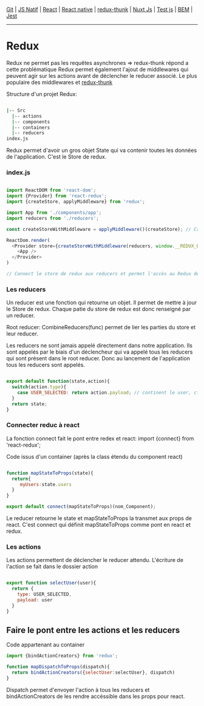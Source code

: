 
[Git](https://github.com/d0ganoo/Docs/blob/master/git.md) | [JS Natif](https://github.com/d0ganoo/Docs/blob/master/JS_Natif.md)   | [React](https://github.com/d0ganoo/Docs/blob/master/react.md) | [React native](https://github.com/d0ganoo/Docs/blob/master/react_native.md) | [redux-thunk](https://github.com/d0ganoo/Docs/blob/master/redux-thunk.md) | [Nuxt Js](https://github.com/d0ganoo/Docs/blob/master/nuxt.md) | [Test js](https://github.com/d0ganoo/Docs/blob/master/testJS.md) | [BEM](https://github.com/d0ganoo/Docs/blob/master/BEM.md) | [Jest](https://github.com/d0ganoo/Docs/blob/master/Jest.md)


* * * 

# Redux

Redux ne permet pas les requêtes asynchrones => redux-thunk répond a cette problématique
Redux permet également l'ajout de middlewares qui peuvent agir sur les actions avant de déclencher le reducer associé.
Le plus populaire des middlewares et [redux-thunk](https://github.com/d0ganoo/Docs/blob/master/redux-thunk.md)

Structure d'un projet Redux:

```Bash

|-- Src
  |-- actions
  |-- components
  |-- containers 
  |-- reducers
index.js

```

Redux permet d'avoir un gros objet State qui va contenir toutes les données de l'application. C'est le Store de redux.

### index.js

```Javascript

import ReactDOM from 'react-dom';
import {Provider} from 'react-redux';
import {createStore, applyMiddleware} from 'redux';

import App from './components/app';
import reducers from './reducers';

const createStoreWithMiddleware = applyMiddleware()(createStore); // Crée le store de redux

ReactDom.render(
  <Provider store={createStoreWithMiddleware(reducers, window.__REDUX_DEVTOOLS_EXTENSION__ && window.__REDUX__DEVTOOLS_EXTENSION__())}>
    <App />
  </Provider>
)

// Connect le store de redux aux reducers et permet l'accès au Redux devtools

```

### Les reducers

Un reducer est une fonction qui retourne un objet. Il permet de mettre à jour le Store de redux.
Chaque patie du store de redux est donc renseigné par un reducer.

Root reducer: CombineReducers(func) permet de lier les parties du store et leur reducer.

Les reducers ne sont jamais appelé directement dans notre application. Ils sont appelés par le biais d'un déclencheur qui va appelé tous les reducers qui sont présent dans le root reducer.
Donc au lancement de l'application tous les reducers sont appelés.

```Javascript

export default function(state,action){
  switch(action.type){
    case USER_SELECTED: return action.payload; // continent le user, cf l'action
  }
  return state;
}

```

### Connecter reduc à react

La fonction connect fait le pont entre redex et react: import {connect} from 'react-redux';

Code issus d'un container (après la class étendu du component react)

```Javascript

function mapStateToProps(state){
  return{
     myUsers:state.users
  }
}

export default connect(mapStateToProps)(nom_Component);

```
Le reducer retourne le state et mapStateToProps la transmet aux props de react. C'est connect qui définit mapStateToProps comme pont en react et redux.

### Les actions

Les actions permettent de déclencher le reducer attendu.
L'écriture de l'action se fait dans le dossier action

```Javascript

export function selectUser(user){
  return {
    type: USER_SELECTED,
    payload: user
  }
}

```

## Faire le pont entre les actions et les reducers

Code appartenant au container

```Javascript
import {bindActionCreators} from 'redux';

function mapDispatchToProps(dispatch){
  return bindActionCreators({selectUser:selectUser}, dispatch)
}

```
Dispatch permet d'envoyer l'action à tous les reducers et bindActionCreators de les rendre accèssible dans les props pour react.

